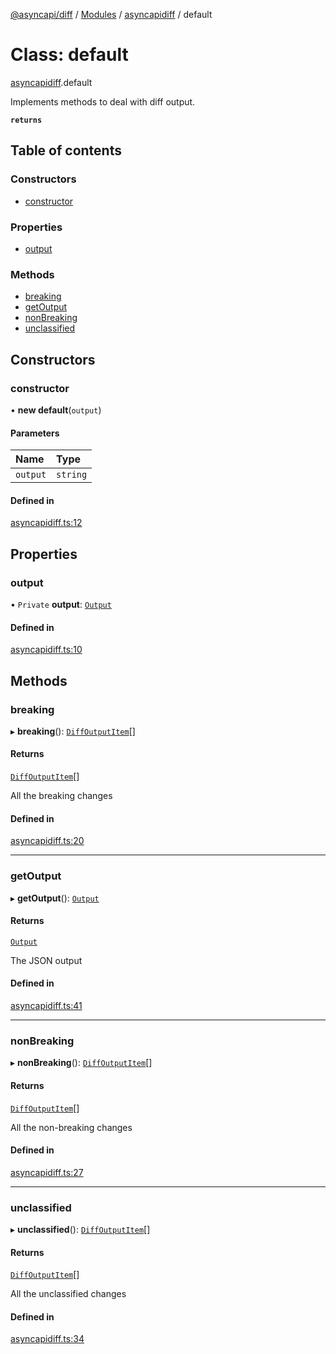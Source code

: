 [@asyncapi/diff](../README.md) / [Modules](../modules.md) / [asyncapidiff](../modules/asyncapidiff.md) / default

# Class: default

[asyncapidiff](../modules/asyncapidiff.md).default

Implements methods to deal with diff output.

**`returns`**

## Table of contents

### Constructors

- [constructor](asyncapidiff.default.md#constructor)

### Properties

- [output](asyncapidiff.default.md#output)

### Methods

- [breaking](asyncapidiff.default.md#breaking)
- [getOutput](asyncapidiff.default.md#getoutput)
- [nonBreaking](asyncapidiff.default.md#nonbreaking)
- [unclassified](asyncapidiff.default.md#unclassified)

## Constructors

### constructor

• **new default**(`output`)

#### Parameters

| Name | Type |
| :------ | :------ |
| `output` | `string` |

#### Defined in

[asyncapidiff.ts:12](https://github.com/ron-debajyoti/diff/blob/5fe6a02/src/asyncapidiff.ts#L12)

## Properties

### output

• `Private` **output**: [`Output`](../interfaces/index.Output.md)

#### Defined in

[asyncapidiff.ts:10](https://github.com/ron-debajyoti/diff/blob/5fe6a02/src/asyncapidiff.ts#L10)

## Methods

### breaking

▸ **breaking**(): [`DiffOutputItem`](../modules/index.md#diffoutputitem)[]

#### Returns

[`DiffOutputItem`](../modules/index.md#diffoutputitem)[]

All the breaking changes

#### Defined in

[asyncapidiff.ts:20](https://github.com/ron-debajyoti/diff/blob/5fe6a02/src/asyncapidiff.ts#L20)

___

### getOutput

▸ **getOutput**(): [`Output`](../interfaces/index.Output.md)

#### Returns

[`Output`](../interfaces/index.Output.md)

The JSON output

#### Defined in

[asyncapidiff.ts:41](https://github.com/ron-debajyoti/diff/blob/5fe6a02/src/asyncapidiff.ts#L41)

___

### nonBreaking

▸ **nonBreaking**(): [`DiffOutputItem`](../modules/index.md#diffoutputitem)[]

#### Returns

[`DiffOutputItem`](../modules/index.md#diffoutputitem)[]

All the non-breaking changes

#### Defined in

[asyncapidiff.ts:27](https://github.com/ron-debajyoti/diff/blob/5fe6a02/src/asyncapidiff.ts#L27)

___

### unclassified

▸ **unclassified**(): [`DiffOutputItem`](../modules/index.md#diffoutputitem)[]

#### Returns

[`DiffOutputItem`](../modules/index.md#diffoutputitem)[]

All the unclassified changes

#### Defined in

[asyncapidiff.ts:34](https://github.com/ron-debajyoti/diff/blob/5fe6a02/src/asyncapidiff.ts#L34)
